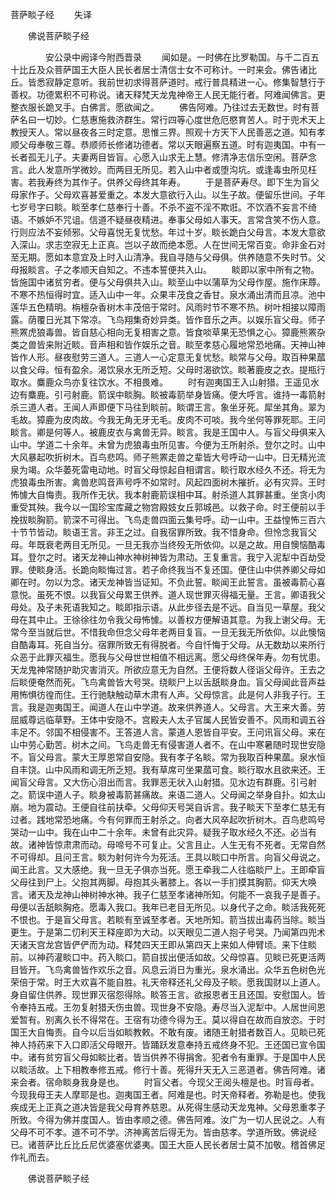   菩萨睒子经
　　失译




　　佛说菩萨睒子经

　　　　安公录中阙译今附西晋录
　　闻如是。一时佛在比罗勒国。与千二百五十比丘及众菩萨国王大臣人民长者居士清信士女不可称计。一时来会。佛告诸比丘。皆悉寂静定意听。我前世初求得菩萨道时。戒行普具精进一心。修集智慧行于善权。功德累积不可称说。诸天释梵天龙鬼神帝王人民无能行者。阿难闻佛言。更整衣服长跪叉手。白佛言。愿欲闻之。
　　佛告阿难。乃往过去无数世。时有菩萨名曰一切妙。仁慈惠施救济群生。常行四等心度世危厄愍育苦人。时于兜术天上教授天人。常以昼夜各三时定意。思惟三界。照观十方天下人民善恶之道。知有孝顺父母奉敬三尊。恭顺师长修诸功德者。常以天眼遍察五道。时有迦夷国。中有一长者孤无儿子。夫妻两目皆盲。心愿入山求无上慧。修清净志信乐空闲。菩萨念言。此人发意所学微妙。而两目无所见。若入山中者或堕沟坑。或逢毒虫所见枉害。若我寿终为其作子。供养父母终其年寿。
　　于是菩萨寿尽。即下生为盲父母家作子。父母欢喜甚爱重之。本发大意欲行入山。以生子故。便留乐世间。子年七岁号字曰睒。睒至孝仁慈奉行十善。不杀不盗不淫不欺诳。不饮酒不妄言不绮语。不嫉妒不咒诅。信道不疑昼夜精进。奉事父母如人事天。言常含笑不伤人意。行则应法不妄倾邪。父母喜悦无复忧愁。年过十岁。睒长跪白父母言。本发大意欲入深山。求志空寂无上正真。岂以子故而绝本愿。人在世间无常百变。命非金石对至无期。愿如本意宜及上时入山清净。我自寻随与父母俱。供养随意不失时节。父母报睒言。子之孝顺天自知之。不违本誓便共入山。
　　睒即以家中所有之物。皆施国中诸贫穷者。便与父母俱共入山。睒至山中以蒲草为父母作屋。施作床蓐。不寒不热恒得时宜。适入山中一年。众果丰茂食之香甘。泉水涌出清而且凉。池中莲华五色精明。栴檀杂香树木丰茂倍于常时。风雨时节不寒不热。树叶相接以障雨露。荫覆日光其下常凉。飞鸟翔集奇妙异类。皆作音乐之声。以娱乐盲父母。师子熊罴虎狼毒兽。皆自慈心相向无复相害之意。皆食啖草果无恐惧之心。獐鹿熊罴杂类之兽皆来附近睒。音声相和皆作娱乐之音。睒至孝慈心履地常恐地痛。天神山神皆作人形。昼夜慰劳三道人。三道人一心定意无复忧愁。睒常与父母。取百种果蓏以食父母。恒有盈余。渴饮泉水无所乏短。父母时渴欲饮。睒著鹿皮之衣。提瓶行取水。麋鹿众鸟亦复往饮水。不相畏难。
　　时有迦夷国王入山射猎。王遥见水边有麋鹿。引弓射鹿。箭误中睒胸。睒被毒箭举身皆痛。便大呼言。谁持一毒箭射杀三道人者。王闻人声即便下马往到睒前。睒谓王言。象坐牙死。犀坐其角。翠为毛故。獐鹿为皮肉故。今我无角无牙无毛。皮肉不可啖。我今坐何等罪死耶。王问睒言。卿是何等人。被鹿皮衣与禽兽无异。睒言。我是王国中人。与盲父母俱来入山中。学道二十余年。未曾为虎狼毒虫所见害。今便为王所射杀。登尔之时。山中大风暴起吹折树木。百鸟悲鸣。师子熊罴走兽之辈皆大号呼动一山中。日无精光流泉为竭。众华萎死雷电动地。时盲父母惊起自相谓言。睒行取水经久不还。将无为虎狼毒虫所害。禽兽悲鸣音声号呼不如常时。风起四面树木摧折。必有灾异。王时怖懅大自悔责。我所作无状。我本射鹿箭误相中耳。射杀道人其罪甚重。坐贪小肉重受其殃。我今以一国珍宝库藏之物宫殿妓女丘郭城邑。以救子命。时王便前以手挽拔睒胸箭。箭深不可得出。飞鸟走兽四面云集号呼。动一山中。王益惶怖三百六十节节皆动。睒语王言。非王之过。自我宿罪所致。我不惜身命。但怜念我盲父母。年既衰老两目无所见。一旦无我亦当终殁无所依仰。以是之故。用自懊恼酷毒耳。登尔之时。诸天龙神山神水神树神皆为肃动。王复重言。我宁入泥犁中百劫受罪。使睒身活。长跪向睒悔过言。若子命终我当不复还国。便住山中供养卿父母如卿在时。勿以为念。诸天龙神皆当证知。不负此誓。睒闻王此誓言。虽被毒箭心喜意悦。虽死不恨。以我盲父母累王供养。道人现世罪灭得福无量。王言。卿语我父母处。及子未死语我知之。睒即指示语。从此步径去是不远。自当见一草屋。我父母在其中止。王徐徐往勿令我父母怖懅。以善权方便解语其意。为我上谢父母。无常今至当就后世。不惜我命但念父母年老两目复盲。一旦无我无所依仰。以此懊恼自酷毒耳。死自当分。宿罪所致无有得脱者。今自忏悔于父母。从无数劫以来所行众恶于此罪灭福生。愿我与父母世世相值不相远离。愿父母终保年寿。勿有忧患。天龙鬼神常随护助灾害消灭。所欲应意无为自然。王便将数人径诣父母许。王去之后睒便奄然而死。飞鸟禽兽皆大号哭。绕睒尸上以舌舐睒身血。盲父母闻此音声益用怖惧彷徨而住。王行驰駃触动草木肃有人声。父母惊言。此是何人非我子行。王言。我是迦夷国王。闻道人在山中学道。故来供养道人。父母言。大王来大善。劳屈威尊远临草野。王体中安隐不。宫殿夫人太子官属人民皆安善不。风雨和调五谷丰足不。邻国不相侵害不。王答道人言。蒙道人恩皆自平安。王问讯盲父母。来在山中劳心勤苦。树木之间。飞鸟走兽无有侵害道人者不。在山中寒暑随时现世安隐不。盲父母言。蒙大王厚恩常自安隐。我有孝子名睒。常为我取百种果蓏。泉水恒自丰饶。山中风雨和调无所乏短。我有草席可坐果蓏可食。睒行取水且欲来还。王闻盲父母言。又大伤心泪出而言。我罪恶无状入山射猎。见水边有群鹿。引弓射之。箭误中道人子。睒身被毒箭甚痛故。来语二道人。父母闻之举身自扑。如太山崩。地为震动。王便自往前扶牵。父母仰天号哭自诉言。我子睒天下至孝仁慈无有过者。践地常恐地痛。今有何罪而王射杀之。向者大风卒起吹折树木。百鸟悲鸣号哭动一山中。我在山中二十余年。未曾有此灾异。疑我子取水经久不还。必当有故。诸神皆惊肃肃而动。母啼号不可复止。父言且止。人生无有不死者。无常自然不可得却。且问王言。睒为射何许今为死活。王具以睒口中所言。向盲父母说之。闻王此言。又大感绝。我一旦无子俱亦当死。愿王牵我二人往临睒尸上。王即牵盲父母往到尸上。父抱其两脚。母抱其头著膝上。各以一手扪摸其胸箭。仰天大唤言。诸天及龙神山神树神水神。我子仁慈至孝诸神所知。何能不一哀我子是善子。母便以舌舐睒胸疮。愿毒入我口。我年已老目无所见。以身代子之命。睒活我死死不恨也。于是盲父母言。若睒有至诚至孝者。天地所知。箭当拔出毒药当除。睒当更生。于是第二忉利天王释座即为大动。以天眼见二道人抱子号哭。乃闻第四兜术天诸天宫龙宫皆俨俨而为动。释梵四天王即从第四天上来如人伸臂顷。来下住睒前。以神药灌睒口中。药入睒口。箭自拔出便活如故。父母惊喜。见睒已死更活两目皆开。飞鸟禽兽皆作欢乐之音。风息云消日为重光。泉水涌出。众华五色树色光荣倍于常。时王大欢喜不能自胜。礼天帝释还礼父母及子睒。愿我国财以上道人。身自留住供养。现世罪灭宿怨得除。睒答王言。欲报恩者王且还国。安慰国人。皆令奉持五戒。王勿复射猎夭伤虫兽。现世身不安隐。寿尽当入泥犁中。人居世间恩爱暂有。别离久长不得常在。王宿有功德今得为王。莫以得自在故而自放恣。于时国王大自悔责。自今以后当如睒教敕。不敢有废。诸随王射猎者数百人。见睒已死神人持药来下入口即活父母眼开。皆踊跃发意奉持五戒终身不犯。王还国已宣令国中。诸有贫穷盲父母如睒比者。皆当供养不得捐舍。犯者令有重罪。于是国中人民以睒活故。上下相教奉修五戒。修行十善。死得升天无入三恶道者。佛告阿难。诸来会者。宿命睒身我身是也。
　　时盲父者。今现父王阅头檀是也。时盲母者。今现我母王夫人摩耶是也。迦夷国王者。阿难是也。时天帝释者。弥勒是也。使我疾成无上正真之道决皆是我父母育养慈恩。从死得生感动天龙鬼神。父母恩重孝子所致。今得为佛并度国人。皆由孝顺之德。佛告阿难。汝广为一切人民说之。人有父母不可不孝。道不可不学。济神离苦后得无为。皆由慈孝。学道所致。佛说经已。诸菩萨比丘比丘尼优婆塞优婆夷。国王大臣人民长者居士莫不加敬。稽首佛足作礼而去。

　　佛说菩萨睒子经


